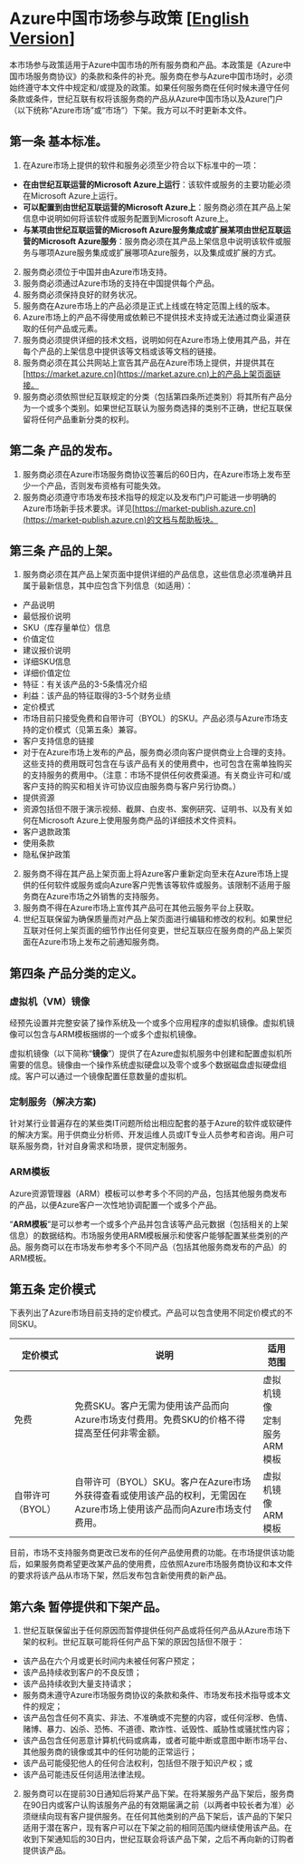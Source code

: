 

# Azure中国市场参与政策   [[English Version](https://market-publish.azure.cn/documentation/article/AzureImageMarketplaceParticipationPoliciesEN/)]

本市场参与政策适用于Azure中国市场的所有服务商和产品。本政策是《Azure中国市场服务商协议》的条款和条件的补充。服务商在参与Azure中国市场时，必须始终遵守本文件中规定和/或提及的政策。如果任何服务商在任何时候未遵守任何条款或条件，世纪互联有权将该服务商的产品从Azure中国市场以及Azure门户（以下统称“Azure市场”或“市场”）下架。我方可以不时更新本文件。

## 第一条 基本标准。

1. 在Azure市场上提供的软件和服务必须至少符合以下标准中的一项：
  - **在由世纪互联运营的Microsoft Azure上运行**：该软件或服务的主要功能必须在Microsoft Azure上运行。
  - **可以配置到由世纪互联运营的Microsoft Azure上**：服务商必须在其产品上架信息中说明如何将该软件或服务配置到Microsoft Azure上。
  - **与某项由世纪互联运营的Microsoft Azure服务集成或扩展某项由世纪互联运营的Microsoft Azure服务**：服务商必须在其产品上架信息中说明该软件或服务与哪项Azure服务集成或扩展哪项Azure服务，以及集成或扩展的方式。
2. 服务商必须位于中国并由Azure市场支持。
3. 服务商必须通过Azure市场的支持在中国提供每个产品。
4. 服务商必须保持良好的财务状况。
5. 服务商在Azure市场上的产品必须是正式上线或在特定范围上线的版本。
6. Azure市场上的产品不得使用或依赖已不提供技术支持或无法通过商业渠道获取的任何产品或元素。
7. 服务商必须提供详细的技术文档，说明如何在Azure市场上使用其产品，并在每个产品的上架信息中提供该等文档或该等文档的链接。
8. 服务商必须在其公共网站上宣告其产品在Azure市场上提供，并提供其在[https://market.azure.cn](https://market.azure.cn)上的产品上架页面链接。
9. 服务商必须依照世纪互联规定的分类（包括第四条所述类别）将其所有产品分为一个或多个类别。如果世纪互联认为服务商选择的类别不正确，世纪互联保留将任何产品重新分类的权利。

## 第二条 产品的发布。
1. 服务商必须在Azure市场服务商协议签署后的60日内，在Azure市场上发布至少一个产品，否则发布资格有可能失效。
2. 服务商必须遵守市场发布技术指导的规定以及发布门户可能进一步明确的Azure市场新手技术要求。详见[https://market-publish.azure.cn](https://market-publish.azure.cn)的文档与帮助板块。

## 第三条 产品的上架。
1. 服务商必须在其产品上架页面中提供详细的产品信息，这些信息必须准确并且属于最新信息，其中应包含下列信息（如适用）：
  - 产品说明
  - 最低报价说明
  - SKU（库存量单位）信息
  - 价值定位
  - 建议报价说明
  - 详细SKU信息
  - 详细价值定位
  - 特征：有关该产品的3-5条情况介绍
  - 利益：该产品的特征取得的3-5个财务业绩
  - 定价模式
  - 市场目前只接受免费和自带许可（BYOL）的SKU。产品必须与Azure市场支持的定价模式（见第五条）兼容。
  - 客户支持信息的链接
  - 对于在Azure市场上发布的产品，服务商必须向客户提供商业上合理的支持。这些支持的费用既可包含在与该产品有关的使用费中，也可包含在需单独购买的支持服务的费用中。（注意：市场不提供任何收费渠道。有关商业许可和/或客户支持的购买和相关许可协议应由服务商与客户另行协商。）
  - 提供资源
  - 资源包括但不限于演示视频、截屏、白皮书、案例研究、证明书、以及有关如何在Microsoft Azure上使用服务商产品的详细技术文件资料。
  - 客户退款政策
  - 使用条款
  - 隐私保护政策
2. 服务商不得在其产品上架页面上将Azure客户重新定向至未在Azure市场上提供的任何软件或服务或向Azure客户兜售该等软件或服务。该限制不适用于服务商在Azure市场之外销售的支持服务。
3. 服务商不得在Azure市场上宣传其产品可在其他云服务平台上获取。
4. 世纪互联保留为确保质量而对产品上架页面进行编辑和修改的权利。如果世纪互联对任何上架页面的细节作出任何变更，世纪互联应在服务商的产品上架页面在Azure市场上发布之前通知服务商。

## 第四条 产品分类的定义。

### 虚拟机（VM）镜像
经预先设置并完整安装了操作系统及一个或多个应用程序的虚拟机镜像。虚拟机镜像可以包含与ARM模板捆绑的一个或多个虚拟机镜像。

虚拟机镜像（以下简称“**镜像**”）提供了在Azure虚拟机服务中创建和配置虚拟机所需要的信息。镜像由一个操作系统虚拟硬盘以及零个或多个数据磁盘虚拟硬盘组成。客户可以通过一个镜像配置任意数量的虚拟机。

### 定制服务（解决方案)
针对某行业普遍存在的某些类IT问题所给出相应配套的基于Azure的软件或软硬件的解决方案。用于供商业分析师、开发运维人员或IT专业人员参考和咨询。用户可联系服务商，针对自身需求和场景，提供定制服务。

### ARM模板
Azure资源管理器（ARM）模板可以参考多个不同的产品，包括其他服务商发布的产品，以便Azure客户一次性地协调配置一个或多个产品。

“**ARM模板**”是可以参考一个或多个产品并包含该等产品元数据（包括相关的上架信息）的数据结构。市场服务使用ARM模板展示和使客户能够配置某些类别的产品。服务商可以在市场发布参考多个不同产品（包括其他服务商发布的产品）的ARM模板。

## 第五条 定价模式
下表列出了Azure市场目前支持的定价模式。产品可以包含使用不同定价模式的不同SKU。

| **定价模式** | **说明** | **适用范围** |
| --- | --- | --- |
|免费|免费SKU。客户无需为使用该产品而向Azure市场支付费用。免费SKU的价格不得提高至任何非零金额。|虚拟机镜像<br/>定制服务<br/>ARM模板|
|自带许可（BYOL）|自带许可（BYOL）SKU。客户在Azure市场外获得查看或使用该产品的权利，无需因在Azure市场上使用该产品而向Azure市场支付费用。|虚拟机镜像<br/>ARM模板|

目前，市场不支持服务商更改已发布的任何产品使用费的功能。在市场提供该功能后，如果服务商希望更改某产品的使用费，应依照Azure市场服务商协议和本文件的要求将该产品从市场下架，然后发布包含新使用费的新产品。

## 第六条 暂停提供和下架产品。

1. 世纪互联保留出于任何原因而暂停提供任何产品或将任何产品从Azure市场下架的权利。世纪互联可能将任何产品下架的原因包括但不限于：
  - 该产品在六个月或更长时间内未被任何客户预定；
  - 该产品持续收到客户的不良反馈；
  - 该产品持续收到大量支持请求；
  - 服务商未遵守Azure市场服务商协议的条款和条件、市场发布技术指导或本文件的规定；
  - 该产品包含任何不真实、非法、不准确或不完整的内容，或任何淫秽、色情、赌博、暴力、凶杀、恐怖、不道德、欺诈性、诋毁性、威胁性或骚扰性内容；
  - 该产品包含任何恶意计算机代码或病毒，或者可能中断或意图中断市场平台、其他服务商的镜像或其中的任何功能的正常运行；
  - 该产品可能侵犯他人的任何合法权利，包括但不限于知识产权；或
  - 该产品可能违反任何适用法律法规。
2. 服务商可以在提前30日通知后将某产品下架。在将某服务产品下架后，服务商在90日内或客户认购该服务产品的有效期届满之前（以两者中较长者为准）必须继续向现有客户提供服务。在任何其他类别的产品下架后，该产品的下架只适用于潜在客户，现有客户可以在下架之前的相同范围内继续使用该产品。在收到下架通知后的30日内，世纪互联会将该产品下架，之后不再向新的订购者提供该产品。